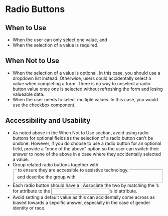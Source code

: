 # Radio Buttons

## When to Use
- When the user can only select one value, and
- When the selection of a value is required. 

## When Not to Use
- When the selection of a value is optional. In this case, you should use a dropdown list instead. Otherwise, users could accidentally select a value when completing a form. There is no way to unselect a radio button value once one is selected without refreshing the form and losing valueable data.
- When the user needs to select multiple values. In this case, you would use the checkbox component. 

## Accessibility and Usability
- As noted above in the When Not to Use section, avoid using radio buttons for optional fields as the selection of a radio button can't be undone. However, if you do choose to use a radio button for an optional field, provide a "none of the above" option so the user can switch their answer to none of the above in a case where they accidentally selected a value. 
- Group related radio buttons together with <fieldset> and describe the group with <legend> to ensure they are accessible to assistive technology.
- Each radio button should have a <label>. Associate the two by matching the <label>’s for attribute to the <input>’s id attribute.
- Avoid setting a default value as this can accidentally come across as biased towards a sepcific answer, especially in the case of gender identity or race. 
